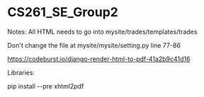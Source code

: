 # CS261_SE_Group2

Notes:
All HTML needs to go into mysite/trades/templates/trades 

Don't change the file at mysite/mysite/setting.py line 77-86

https://codeburst.io/django-render-html-to-pdf-41a2b9c41d16

Libraries:

pip install --pre xhtml2pdf 

